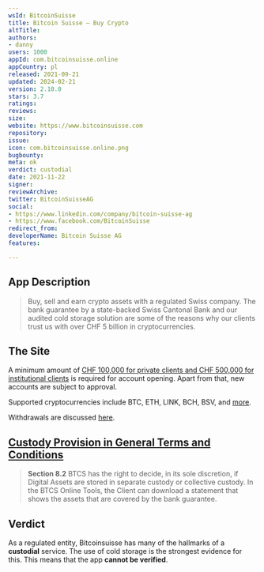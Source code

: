 ```yaml
---
wsId: BitcoinSuisse
title: Bitcoin Suisse – Buy Crypto
altTitle: 
authors:
- danny
users: 1000
appId: com.bitcoinsuisse.online
appCountry: pl
released: 2021-09-21
updated: 2024-02-21
version: 2.10.0
stars: 3.7
ratings: 
reviews: 
size: 
website: https://www.bitcoinsuisse.com
repository: 
issue: 
icon: com.bitcoinsuisse.online.png
bugbounty: 
meta: ok
verdict: custodial
date: 2021-11-22
signer: 
reviewArchive: 
twitter: BitcoinSuisseAG
social:
- https://www.linkedin.com/company/bitcoin-suisse-ag
- https://www.facebook.com/BitcoinSuisse
redirect_from: 
developerName: Bitcoin Suisse AG
features: 

---
```


## App Description

> Buy, sell and earn crypto assets with a regulated Swiss company. The bank guarantee by a state-backed Swiss Cantonal Bank and our audited cold storage solution are some of the reasons why our clients trust us with over CHF 5 billion in cryptocurrencies.

## The Site

A minimum amount of [CHF 100,000 for private clients and CHF 500,000 for institutional clients](https://www.bitcoinsuisse.com/news/standing-up-for-our-clients-in-times-of-unprecedented-market-growth) is required for account opening. Apart from that, new accounts are subject to approval. 

Supported cryptocurrencies include BTC, ETH, LINK, BCH, BSV, and [more](https://support.bitcoinsuisse.com/hc/en-us/articles/360007110179-Which-crypto-assets-can-I-deposit-).

Withdrawals are discussed [here](https://support.bitcoinsuisse.com/hc/en-us/articles/360007023160-How-do-I-add-an-external-crypto-address-for-withdrawals-).

## [Custody Provision in General Terms and Conditions](https://files.bitcoinsuisse.com/assets/pdf/20211001_GTC.pdf)

> **Section 8.2** BTCS has the right to decide, in its sole discretion, if Digital Assets are stored in separate custody or collective custody. In the BTCS Online Tools, the Client can download a statement that shows the assets that are covered by the bank guarantee.

## Verdict

As a regulated entity, Bitcoinsuisse has many of the hallmarks of a **custodial** service. The use of cold storage is the strongest evidence for this. This means that the app **cannot be verified**. 



